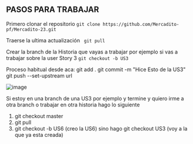 ## PASOS PARA TRABAJAR

Primero clonar el repositorio ``git clone https://github.com/Mercadito-pf/Mercadito-23.git ``

Traerse la ultima actualización `` git pull``

Crear la branch de la Historia que vayas a trabajar por ejemplo si vas a trabajar sobre la user Story 3 ``git checkout -b US3``

Proceso habitual desde aca: git add . git commit -m "Hice Esto de la US3" git push --set-upstream url

![image](https://user-images.githubusercontent.com/99998776/176489914-af493384-aa51-4d35-8f5c-4573b0ee0a09.png)

Si estoy en una branch de una US3 por ejemplo y termine y quiero irme a otra branch o trabajar en otra historia hago lo siguiente
1) git checkout master
2) git pull
3) git checkout  -b  US6 (creo la US6)   sino hago git checkout US3 (voy a la que ya esta creada)
